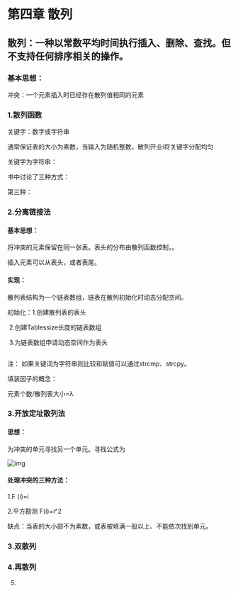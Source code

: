 # 第四章 散列

## 散列：一种以常数平均时间执行插入、删除、查找。但不支持任何排序相关的操作。

### 基本思想：

冲突：一个元素插入时已经存在散列值相同的元素

### 1.散列函数

关键字：数字或字符串

通常保证表的大小为素数，当输入为随机整数，散列开业i将关键字分配均匀

关键字为字符串：

书中讨论了三种方式：

第三种：

### 2.分离链接法

#### 基本思想：

将冲突的元素保留在同一张表。表头的分布由散列函数控制，。

插入元素可以从表头，或者表尾。 

#### 实现：

散列表结构为一个链表数组，链表在散列初始化时动态分配空间。

初始化：1.创建散列表的表头

​               2.创建Tablessize长度的链表数组

​               3.为链表数组申请动态空间作为表头

```

```

注： 如果关键词为字符串则比较和赋值可以通过strcmp、strcpy。

填装因子的概念：

元素个数/散列表大小=λ

### 3.开放定址散列法

#### 思想：

为冲突的单元寻找另一个单元。寻找公式为

![img](file:///C:\Users\Hasee\AppData\Roaming\Tencent\Users\2257714950\QQ\WinTemp\RichOle\O7`B4{%{4MQ`LCD5KTUIU0I.png)

#### 处理冲突的三种方法：

1.F (i)=i 

2.平方勘测 F(i)=i^2

缺点：当表的大小部不为素数，或表被填满一般以上、不能依次找到单元。

### 3.双散列



### 4.再散列



5.